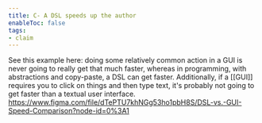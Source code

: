```yaml
---
title: C- A DSL speeds up the author
enableToc: false
tags:
- claim
---
```

See this example here: doing some relatively common action in a GUI is never going to really get that much faster, whereas in programming, with abstractions and copy-paste, a DSL can get faster. Additionally, if a [[GUI]] requires you to click on things and then type text, it's probably not going to get faster than a textual user interface. https://www.figma.com/file/dTePTU7khNGg53ho1pbH8S/DSL-vs.-GUI-Speed-Comparison?node-id=0%3A1